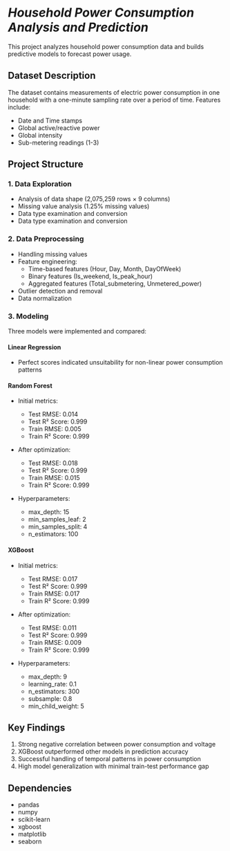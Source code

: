 # **_Household Power Consumption Analysis and Prediction_**
This project analyzes household power consumption data and builds predictive models to forecast power usage.


## **Dataset Description**
The dataset contains measurements of electric power consumption in one household with a one-minute sampling rate over a period of time. Features include:
  - Date and Time stamps
  - Global active/reactive power
  - Global intensity
  - Sub-metering readings (1-3)

## **Project Structure**
### 1. Data Exploration
  * Analysis of data shape (2,075,259 rows × 9 columns)
  * Missing value analysis (1.25% missing values)
  * Data type examination and conversion
  * Data type examination and conversion

### 2. Data Preprocessing
  * Handling missing values
  * Feature engineering:
      - Time-based features (Hour, Day, Month, DayOfWeek)
      - Binary features (Is_weekend, Is_peak_hour)
      - Aggregated features (Total_submetering, Unmetered_power)
  * Outlier detection and removal
  * Data normalization
    
### 3.  Modeling
Three models were implemented and compared:

#### Linear Regression
  * Perfect scores indicated unsuitability for non-linear power consumption patterns

#### Random Forest
  - Initial metrics:
    - Test RMSE: 0.014
    - Test R² Score: 0.999
    - Train RMSE: 0.005
    - Train R² Score: 0.999

  - After optimization:
    - Test RMSE: 0.018
    - Test R² Score: 0.999
    - Train RMSE: 0.015
    - Train R² Score: 0.999

  - Hyperparameters:
    - max_depth: 15
    - min_samples_leaf: 2
    - min_samples_split: 4
    - n_estimators: 100

#### XGBoost
  - Initial metrics:
    - Test RMSE: 0.017
    - Test R² Score: 0.999
    - Train RMSE: 0.017
    - Train R² Score: 0.999

  - After optimization:
    - Test RMSE: 0.011
    - Test R² Score: 0.999
    - Train RMSE: 0.009
    - Train R² Score: 0.999

  - Hyperparameters:
    - max_depth: 9
    - learning_rate: 0.1
    - n_estimators: 300
    - subsample: 0.8
    - min_child_weight: 5

## **Key Findings**
  1. Strong negative correlation between power consumption and voltage
  2. XGBoost outperformed other models in prediction accuracy
  3. Successful handling of temporal patterns in power consumption
  4. High model generalization with minimal train-test performance gap

## **Dependencies**
  * pandas
  * numpy
  * scikit-learn
  * xgboost
  * matplotlib
  * seaborn


